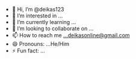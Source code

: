 - 👋 Hi, I’m @deikas123
- 👀 I’m interested in ...
- 🌱 I’m currently learning ...
- 💞️ I’m looking to collaborate on ...
- 📫 How to reach me ...deikasonline@gmail.com
- 😄 Pronouns: ...He/Him
- ⚡ Fun fact: ...

<!---
deikas123/deikas123 is a ✨ special ✨ repository because its `README.md` (this file) appears on your GitHub profile.
You can click the Preview link to take a look at your changes.
--->
